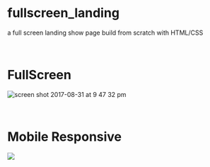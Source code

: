 # fullscreen_landing
a full screen landing show page build from scratch with HTML/CSS

<br>

<h1> FullScreen</h1>

![screen shot 2017-08-31 at 9 47 32 pm](https://user-images.githubusercontent.com/13370622/29956074-64d7ed74-8e99-11e7-87a5-25bab4e213fd.png)

<br>

<h1> Mobile Responsive</h1>
<img src='https://user-images.githubusercontent.com/13370622/29956114-9ce4bfee-8e99-11e7-95dd-9dd19deedd16.png'>
